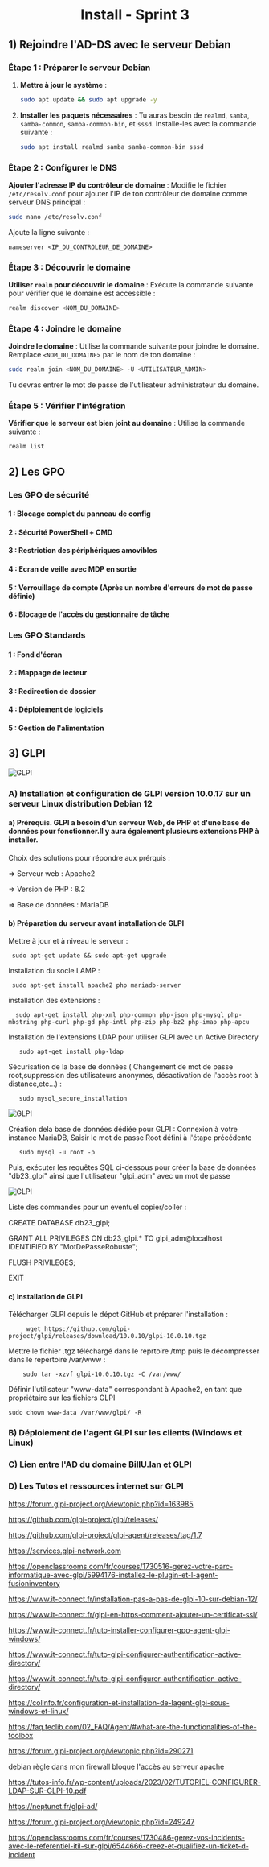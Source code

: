 <div align="center"><H1> Install -  Sprint 3 </H1></div>

## 1) Rejoindre l'AD-DS avec le serveur Debian

### Étape 1 : Préparer le serveur Debian
1. **Mettre à jour le système** :
   ```bash
   sudo apt update && sudo apt upgrade -y
   ```

2. **Installer les paquets nécessaires** :
   Tu auras besoin de `realmd`, `samba`, `samba-common`, `samba-common-bin`, et `sssd`. Installe-les avec la commande suivante :
   ```bash
   sudo apt install realmd samba samba-common-bin sssd
   ```

### Étape 2 : Configurer le DNS
**Ajouter l'adresse IP du contrôleur de domaine** :
   Modifie le fichier `/etc/resolv.conf` pour ajouter l'IP de ton contrôleur de domaine comme serveur DNS principal :
   ```bash
   sudo nano /etc/resolv.conf
   ```
   Ajoute la ligne suivante :
   ```
   nameserver <IP_DU_CONTROLEUR_DE_DOMAINE>
   ```

### Étape 3 : Découvrir le domaine
**Utiliser `realm` pour découvrir le domaine** :
   Exécute la commande suivante pour vérifier que le domaine est accessible :
   ```bash
   realm discover <NOM_DU_DOMAINE>
   ```

### Étape 4 : Joindre le domaine
**Joindre le domaine** :
   Utilise la commande suivante pour joindre le domaine. Remplace `<NOM_DU_DOMAINE>` par le nom de ton domaine :
   ```bash
   sudo realm join <NOM_DU_DOMAINE> -U <UTILISATEUR_ADMIN>
   ```
   Tu devras entrer le mot de passe de l'utilisateur administrateur du domaine.

### Étape 5 : Vérifier l'intégration
**Vérifier que le serveur est bien joint au domaine** :
   Utilise la commande suivante :
   ```bash
   realm list
   ```

## 2) Les GPO

### Les GPO de sécurité

#### 1 : Blocage complet du panneau de config

#### 2 : Sécurité PowerShell + CMD

#### 3 : Restriction des périphériques amovibles

#### 4 : Ecran de veille avec MDP en sortie

#### 5 : Verrouillage de compte (Après un nombre d'erreurs de mot de passe définie)

#### 6 : Blocage de l'accès du gestionnaire de tâche

### Les GPO Standards

#### 1 : Fond d'écran

#### 2 : Mappage de lecteur

#### 3 : Redirection de dossier

#### 4 : Déploiement de logiciels

#### 5 : Gestion de l'alimentation



## 3) GLPI
![GLPI](https://github.com/WildCodeSchool/TSSR-ANGOU-P3-G1/blob/main/Sprint3/images/logo_glpi.png)

### A) Installation et configuration de GLPI version 10.0.17 sur un serveur Linux distribution Debian 12

   #### a) Prérequis. GLPI a besoin d'un serveur Web, de PHP et d'une base de données pour fonctionner.Il y aura également plusieurs extensions PHP à installer.

Choix des solutions pour répondre aux prérquis :

   => Serveur web : Apache2
   
   => Version de PHP : 8.2
   
   => Base de données : MariaDB
   

   #### b) Préparation du serveur avant installation de GLPI

  Mettre à jour et à niveau le serveur :

  ```
   sudo apt-get update && sudo apt-get upgrade
   ```

  Installation du socle LAMP :

  ```
   sudo apt-get install apache2 php mariadb-server
   ```
 
  installation des extensions :

 ```
   sudo apt-get install php-xml php-common php-json php-mysql php-mbstring php-curl php-gd php-intl php-zip php-bz2 php-imap php-apcu
   ```
  
  
  Installation de l'extensions LDAP pour utiliser GLPI avec un Active Directory

```
   sudo apt-get install php-ldap
   ```
  
  

  Sécurisation de la base de données ( Changement de mot de passe root,suppression des utilisateurs anonymes, désactivation de l'accès root à
  distance,etc...) :


```
   sudo mysql_secure_installation
   ```
  
  

![GLPI](https://github.com/WildCodeSchool/TSSR-ANGOU-P3-G1/blob/main/Sprint3/images/Secure_BD.png)

  Création dela base de données dédiée pour GLPI :
  Connexion à votre instance MariaDB, Saisir le mot de passe Root défini à l'étape précédente


```
   sudo mysql -u root -p
   ```
  
  

  

  Puis, exécuter les requêtes SQL ci-dessous pour créer la base de données "db23_glpi" ainsi que l'utilisateur "glpi_adm" avec un mot de passe

![GLPI](https://github.com/WildCodeSchool/TSSR-ANGOU-P3-G1/blob/main/Sprint3/images/CREATE_BD.png)
 

  Liste des commandes pour un eventuel copier/coller :
  
  CREATE DATABASE db23_glpi;
  
  GRANT ALL PRIVILEGES ON db23_glpi.* TO glpi_adm@localhost IDENTIFIED BY "MotDePasseRobuste";
  
  FLUSH PRIVILEGES;
  
  EXIT





  
  
   #### c) Installation de GLPI

   Télécharger GLPI depuis le dépot GitHub et préparer l'installation :


```
     wget https://github.com/glpi-project/glpi/releases/download/10.0.10/glpi-10.0.10.tgz
   ```

  Mettre le fichier .tgz téléchargé dans le reprtoire /tmp puis le décompresser dans le repertoire /var/www :

  
```
    sudo tar -xzvf glpi-10.0.10.tgz -C /var/www/
   ```

   Définir l'utilisateur "www-data" correspondant à Apache2, en tant que propriétaire sur les fichiers GLPI

```
sudo chown www-data /var/www/glpi/ -R
   ```









### B) Déploiement de l'agent GLPI sur les clients (Windows et Linux)

### C) Lien entre l'AD du domaine BillU.lan et GLPI





### D) Les Tutos et ressources internet sur GLPI

https://forum.glpi-project.org/viewtopic.php?id=163985

https://github.com/glpi-project/glpi/releases/

https://github.com/glpi-project/glpi-agent/releases/tag/1.7

https://services.glpi-network.com

https://openclassrooms.com/fr/courses/1730516-gerez-votre-parc-informatique-avec-glpi/5994176-installez-le-plugin-et-l-agent-fusioninventory

https://www.it-connect.fr/installation-pas-a-pas-de-glpi-10-sur-debian-12/

https://www.it-connect.fr/glpi-en-https-comment-ajouter-un-certificat-ssl/

https://www.it-connect.fr/tuto-installer-configurer-gpo-agent-glpi-windows/

https://www.it-connect.fr/tuto-glpi-configurer-authentification-active-directory/

https://www.it-connect.fr/tuto-glpi-configurer-authentification-active-directory/

https://colinfo.fr/configuration-et-installation-de-lagent-glpi-sous-windows-et-linux/

https://faq.teclib.com/02_FAQ/Agent/#what-are-the-functionalities-of-the-toolbox

https://forum.glpi-project.org/viewtopic.php?id=290271

debian règle dans mon firewall bloque l'accès au serveur apache

https://tutos-info.fr/wp-content/uploads/2023/02/TUTORIEL-CONFIGURER-LDAP-SUR-GLPI-10.pdf

https://neptunet.fr/glpi-ad/

https://forum.glpi-project.org/viewtopic.php?id=249247

https://openclassrooms.com/fr/courses/1730486-gerez-vos-incidents-avec-le-referentiel-itil-sur-glpi/6544666-creez-et-qualifiez-un-ticket-d-incident



   
